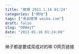 ```yaml
---
title: "微博 2011.1.16 01:24"
categories: ["嘀咕"]
tags: ["来自微博 weibo.com"]
draft: false
slug: "DBW4yT"
date: "2011-01-16 01:24:00"
---
```


<p>袜子都是要成双成对的嘛 O网页链接 ​​​​</p>
